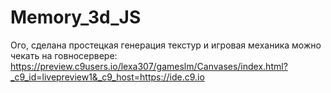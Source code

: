# Memory_3d_JS
Ого, сделана простецкая генерация текстур и игровая механика 
можно чекать на говносервере:
https://preview.c9users.io/lexa307/gameslm/Canvases/index.html?_c9_id=livepreview1&_c9_host=https://ide.c9.io
